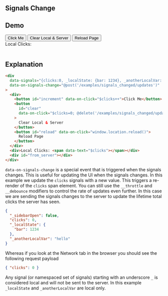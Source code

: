 ## Signals Change

## Demo

<div
  data-signals="{clicks:0, _localState: {bar: 1234}, _anotherLocalVar: 'hello'}"
  data-on-signals-change="@post('/examples/signals_changed/updates')"
  >
    <div class="flex flex-col md:flex-row gap-4">
      <button
        id="increment"
        class="btn btn-success"
        data-on-click="$clicks++"
        >Click Me</button>
      <button
        id="clear"
        class="btn btn-warning"
        data-on-click="$clicks=0; @delete('/examples/signals_changed/updates')"
      >Clear Local & Server</button>
      <button
        id="reload"
        class="btn btn-error"
        data-on-click="window.location.reload()"
      >Reload Page</button>
    </div>
    <div id="local_clicks">Local Clicks: <span data-text="$clicks"></span></div>
    <div id="from_server"></div>
    <pre data-text="ctx.signals.JSON()"></pre>
</div>

## Explanation

```html
<div
  data-signals="{clicks:0, _localState: {bar: 1234}, _anotherLocalVar: 'hello'}"
  data-on-signals-change="@post('/examples/signals_changed/updates')"
>
  <div>
    <button id="increment" data-on-click="$clicks++">Click Me</button>
    <button
      id="clear"
      data-on-click="$clicks=0; @delete('/examples/signals_changed/updates')"
    >
      Clear Local & Server
    </button>
    <button id="reload" data-on-click="window.location.reload()">
      Reload Page
    </button>
  </div>
  <div>Local Clicks: <span data-text="$clicks"></span></div>
  <div id="from_server"></div>
</div>
```

`data-on-signals-change` is a special event that is triggered when the signals changes. This is useful for updating the UI when the signals changes. In this example we update the `clicks` signals with a new value. This triggers a re-render of the `clicks` span element. You can still use the `__throttle` and `__debounce` modifiers to control the rate of updates even further. In this case we are sending the signals changes to the server to update the lifetime total clicks the server has seen.


```json
{
  "_sidebarOpen": false,
  "clicks": 0,
  "_localState": {
    "bar": 1234
  },
  "_anotherLocalVar": "hello"
}
```

Whereas if you look at the Network tab in the browser you should see the following request payload

```json
{ "clicks": 0 }
```

Any signal (or namespaced set of signals) starting with an underscore `_` is considered local and will not be sent to the server. In this example `_localState` and `_anotherLocalVar` are local only.
